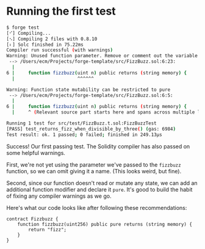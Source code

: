 # Running the first test

```bash
$ forge test
[⠊] Compiling...
[⠢] Compiling 2 files with 0.8.10
[⠆] Solc finished in 75.22ms
Compiler run successful (with warnings)
Warning: Unused function parameter. Remove or comment out the variable name to silence this warning.
 --> /Users/ecm/Projects/forge-template/src/FizzBuzz.sol:6:23:
  |
6 |     function fizzbuzz(uint n) public returns (string memory) {
  |                       ^^^^^^

Warning: Function state mutability can be restricted to pure
 --> /Users/ecm/Projects/forge-template/src/FizzBuzz.sol:6:5:
  |
6 |     function fizzbuzz(uint n) public returns (string memory) {
  |     ^ (Relevant source part starts here and spans across multiple lines).

Running 1 test for src/test/FizzBuzz.t.sol:FizzBuzzTest
[PASS] test_returns_fizz_when_divisible_by_three() (gas: 6984)
Test result: ok. 1 passed; 0 failed; finished in 249.13µs
```

Success! Our first passing test. The Solidity compiler has also passed on some helpful warnings.

First, we're not yet using the parameter we've passed to the `fizzbuzz` function, so we can omit giving it a name. (This looks weird, but fine). 

Second, since our function doesn't read or mutate any state, we can add an additional function modifier and declare it `pure`. It's good to build the habit of fixing any compiler warnings as we go. 

Here's what our code looks like after following these recommendations:

```solidity
contract Fizzbuzz {
    function fizzbuzz(uint256) public pure returns (string memory) {
        return "fizz";
    }
}
```

